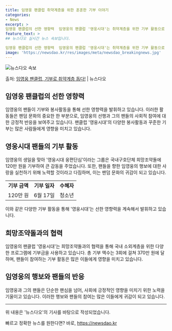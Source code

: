 ```yaml
---
title: 임영웅 팬클럽 취약계층을 위한 훈훈한 기부 이야기
categories:
- News
excerpt: >
임영웅 팬클럽의 선한 영향력  임영웅의 팬클럽 '영웅시대'는 취약계층을 위한 기부 활동으로 주목받고 있습니다…
feature_text: >
## 뉴스다오 실시간 뉴스 속보입니다.

임영웅 팬클럽의 선한 영향력  임영웅의 팬클럽 '영웅시대'는 취약계층을 위한 기부 활동으로 주목받고 있습니다…
image: 'https://newsdao.kr/res/images/meta/newsdao_breakingnews.jpg'
---
```


![뉴스다오 속보](https://newsdao.kr/res/images/meta/newsdao_breakingnews.jpg)

<p>출처: <a href="https://newsdao.kr/4395" rel="dofollow">임영웅 팬클럽, 기부로 취약계층 돕다!</a> | 뉴스다오</p>

<h2>임영웅 팬클럽의 선한 영향력</h2>
<p data-ke-size="size16">임영웅의 팬들이 기부와 봉사활동을 통해 선한 영향력을 발휘하고 있습니다. 이러한 활동들은 팬덤 문화의 중요한 한 부분으로, 임영웅의 선행과 그의 팬들의 사회적 참여에 대한 긍정적 반응을 보여주고 있습니다. 팬클럽 '영웅시대'의 다양한 봉사활동과 꾸준한 기부는 많은 사람들에게 영향을 미치고 있습니다.</p>

<h2>영웅시대 팬들의 기부 활동</h2>
<p data-ke-size="size16">임영웅의 생일을 맞아 '영웅시대 웅편단심'이라는 그룹은 국내구호단체 희망조약돌에 120만 원을 기부하여 큰 감동을 주었습니다. 또한, 팬들을 향한 임영웅의 행보에 대한 사랑을 실천하기 위해 노력할 것이라고 다짐하며, 이는 팬덤 문화의 귀감이 되고 있습니다.</p>

<table>
	<tr>
		<td style="text-align: center; height: 17px;"><b>기부 금액</b></td>
		<td style="text-align: center; height: 17px;"><b>기부 일자</b></td>
		<td style="text-align: center; height: 17px;"><b>수혜자</b></td>
	</tr>
	<tr>
		<td style="text-align: center; height: 17px;">120만 원</td>
		<td style="text-align: center; height: 17px;">6월 17일</td>
		<td style="text-align: center; height: 17px;">청소년</td>
	</tr>
</table>
<p data-ke-size="size16">이와 같은 다양한 기부 활동을 통해 '영웅시대'는 선한 영향력을 계속해서 발휘하고 있습니다.</p>

<h2>희망조약돌과의 협력</h2>
<p data-ke-size="size16">임영웅의 팬클럽 '영웅시대'는 희망조약돌과의 협력을 통해 국내 소외계층을 위한 다양한 프로그램에 기부금을 사용하고 있습니다. 총 기부 액수는 3회에 걸쳐 370만 원에 달하며, 팬들이 참여하는 기부 활동은 많은 이들에게 영향을 미치고 있습니다.</p>

<h2>임영웅의 행보와 팬들의 반응</h2>
<p data-ke-size="size16">임영웅과 그의 팬들은 단순한 팬심을 넘어, 사회에 긍정적인 영향을 미치기 위한 노력을 기울이고 있습니다. 이러한 행보와 팬들의 참여는 많은 이들에게 귀감이 되고 있습니다.</p>

<hr>
<p data-ke-size="size16">위 내용은 '뉴스다오'의 기사를 바탕으로 작성되었습니다.</p> 

빠르고 정확한 뉴스를 원한다면? 바로, <a href="https://newsdao.kr" rel="dofollow">https://newsdao.kr</a>


    
